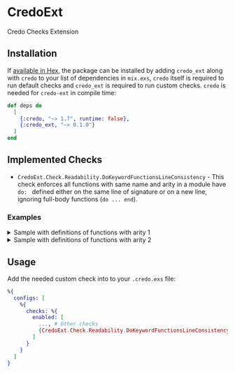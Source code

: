 # CredoExt

Credo Checks Extension

## Installation

If [available in Hex](https://hex.pm/docs/publish), the package can be installed
by adding `credo_ext` along with `credo` to your list of dependencies in `mix.exs`, `credo` itself is required to run default checks and `credo_ext` is required to run custom checks. `credo` is needed for `credo-ext` in compile time:

```elixir
def deps do
  [
    {:credo, "~> 1.7", runtime: false},
    {:credo_ext, "~> 0.1.0"}
  ]
end
```

## Implemented Checks

- `CredoExt.Check.Readability.DoKeywordFunctionsLineConsistency` - This check enforces all functions with same name and arity in a module have `do: ` defined either on the same line of signature or on a new line, ignoring full-body functions (`do ... end`).

### Examples
<details>
<summary>Sample with definitions of functions with arity 1</summary>

```elixir
      defmodule SampleArity1 do
        #1 do on same line
        def get_type(%{type: type}), do: type |> Map.get(:coding) |> hd() |> Map.get(:code)

        #2 do on same line
        def get_type(%{
          type: type,
          value: value
        }), do: type |> Map.get(:coding) |> hd() |> Map.get(:code)

        #3 do on next line
        def get_type(%{
          type: :ok,
        }),
          do: :ok |> Map.get(:coding) |> hd() |> Map.get(:code)

        #4 do on same line
        def get_type(%{
          type: :ok_1,
        }), do:
          :ok_1 |> Map.get(:coding) |> hd() |> Map.get(:code)

        #5 do on same line
        def get_type(%{
          type: :ok_2,
        }), do: :ok_2
          |> Map.get(:coding)
          |> hd()
          |> Map.get(:code)

        #6 do same line
        def get_type(%{
          type: :ok_3,
        }), do: :ok_3

        #7 ignored because is a full body function
        def get_type(%{
          type: :ok_3,
        }) do
          :ok_3
        end
      end
```
</details>

<details>
<summary>Sample with definitions of functions with arity 2</summary>

```elixir

      defmodule SampleArity2 do
        # do same line
        defp get_type(nil, nil), do: nil

        # do same line
        defp get_type(%{
          item: "item"
        }, nil), do: nil

        # do same line
        defp get_type(
          %{
            item: "item",
            item2: "item2"
          },
          %{another: "another"}
        ), do: nil

        # do next line
        defp get_type(%{type: :test}, :ok),
          do: :ok

        # do next line
        defp get_type(%{
          type: :test,
          value: :error
        }, :ok),
          do: :ok

        # ignored because it is a full body function
        defp get_type(%{
          type: :test,
          value: :error2
        }, :ok) do
          :ok
        end

        # ignored because it is a full body function
        defp get_type(%{
          type: :test,
          value: :error3
        }, :ok) do
          :ok
          |> to_string()
          |> IO.inspect(label: "---- ok ----", limit: :infinity)
        end

        # do next line
        defp get_type(nil, :ok),
          do: :ok

        # do next line
        defp get_type(nil, :err),
          do: :err
              |> to_string()
              |> IO.inspect(label: "---- io ----", limit: :infinity)
      end
```

</details>

## Usage

Add the needed custom check into to your `.credo.exs` file:

```elixir
%{
  configs: [
    %{
      checks: %{
        enabled: [
          ..., # Other checks
          {CredoExt.Check.Readability.DoKeywordFunctionsLineConsistency, []}
        ]
      }
    }
  ]
}
```

